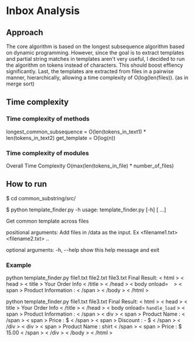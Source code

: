 # Inbox Analysis

## Approach
The core algorithm is based on the longest subsequence algorithm based on dynamic programming. 
However, since the goal is to extract templates and partial string matches in templates aren't very useful, 
I decided to run the algorithm on tokens instead of characters. This should boost effiency significantly.
Last, the templates are extracted from files in a pairwise manner, 
hierarchically, allowing a time complexity of O(log(len(files)). (as in merge sort)

## Time complexity

### Time complexity of methods
longest_common_subsequence = O(len(tokens_in_text1) * len(tokens_in_text2)
get_template = O(log(n))

### Time complexity of modules
Overall Time Complexity
O(max(len(tokens_in_file) * number_of_files)


## How to run
$ cd common_substring/src/

$ python template_finder.py -h
usage: template_finder.py [-h] <filenames> [<filenames> ...]

Get common template across files

positional arguments:
  <filenames>  Add files in /data as the input. Ex <filename1.txt>
               <filename2.txt> ..

optional arguments:
  -h, --help   show this help message and exit


### Example
python template_finder.py file1.txt file2.txt file3.txt
Final Result:
 < html > < head > < title > Your Order Info < /title > < /head > < body onload= `` `` > < span > Product Information : < /span > < /body > < /html >
 
python template_finder.py file1.txt file3.txt
Final Result:
 < html > < head > < title > Your Order Info < /title > < /head > < body onload= `` handle_load `` > < span > Product Information : < /span > < div > < span > Product Name : < /span > < span > Price : $ < /span > < span > Discount : - $ < /span > < /div > < div > < span > Product Name : shirt < /span > < span > Price : $ 15.00 < /span > < /div > < /body > < /html >
